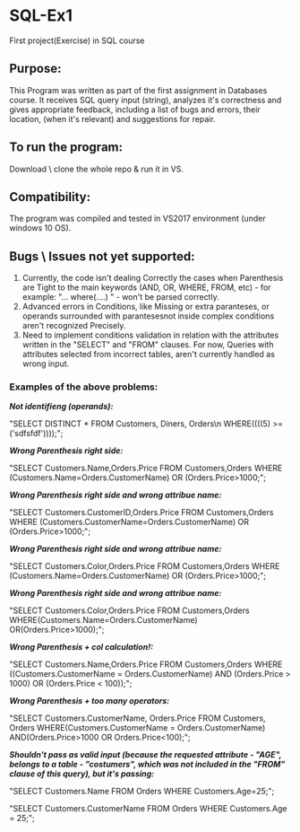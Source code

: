 # SQL-Ex1
First project(Exercise) in SQL course

## **Purpose:**
This Program was written as part of the first assignment in Databases course. 
It receives SQL query input (string), analyzes it's correctness and gives
appropriate feedback, including a list of bugs and errors, their location, 
(when it's relevant) and suggestions for repair.		

## **To run the program:**
Download \ clone the whole repo & run it in VS.

## **Compatibility:**
The program was compiled and tested in VS2017 environment 
(under windows 10 OS).

## **Bugs \ Issues not yet supported:**

1. Currently, the code isn't dealing Correctly the cases when Parenthesis are Tight to 
the main keywords (AND, OR, WHERE, FROM, etc) -  for example: 
"... where(....) " - won't be parsed correctly.
2. Advanced errors in Conditions, like Missing or extra paranteses, or operands surrounded
with parantesesnot inside complex conditions aren't recognized Precisely.
3. Need to implement conditions validation in relation with the attributes written in the "SELECT" and "FROM" clauses.
For now, Queries with attributes selected from incorrect tables, aren't currently handled as wrong input.

### **Examples of the above problems:**
***Not identifieng (operands):***

"SELECT DISTINCT * FROM Customers, Diners, Orders\n WHERE((((5) >= ('sdfsfdf'))));";

***Wrong Parenthesis right side:***

"SELECT Customers.Name,Orders.Price FROM Customers,Orders WHERE (Customers.Name=Orders.CustomerName) OR (Orders.Price>1000;";

***Wrong Parenthesis right side and wrong attribue name:***

"SELECT Customers.CustomerID,Orders.Price FROM Customers,Orders WHERE (Customers.CustomerName=Orders.CustomerName) OR (Orders.Price>1000;";

***Wrong Parenthesis right side and wrong attribue name:***

"SELECT Customers.Color,Orders.Price FROM Customers,Orders WHERE (Customers.Name=Orders.CustomerName) OR (Orders.Price>1000;";

***Wrong Parenthesis right side and wrong attribue name:***

"SELECT Customers.Color,Orders.Price FROM Customers,Orders WHERE(Customers.Name=Orders.CustomerName) OR(Orders.Price>1000);";

***Wrong Parenthesis + col calculation!:***

"SELECT Customers.Name,Orders.Price FROM Customers,Orders WHERE ((Customers.CustomerName  =  Orders.CustomerName) AND (Orders.Price    >    1000) OR (Orders.Price    < 100));";

***Wrong Parenthesis + too many operators:***

"SELECT Customers.CustomerName, Orders.Price FROM Customers, Orders WHERE(Customers.CustomerName = Orders.CustomerName) AND(Orders.Price>1000 OR Orders.Price<100);";

***Shouldn't pass as valid input (because the requested attribute - "AGE", belongs to a table - "costumers", which was not
included in the "FROM" clause of this query), but it's passing:***

"SELECT Customers.Name FROM Orders WHERE Customers.Age=25;";

"SELECT Customers.CustomerName FROM Orders WHERE Customers.Age = 25;";
